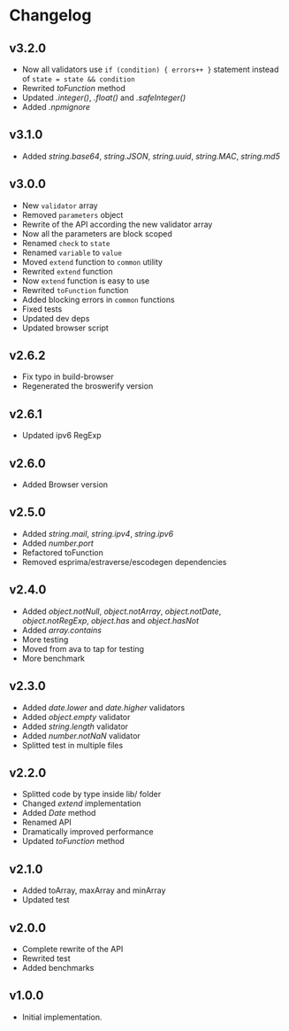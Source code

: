 # Changelog

## v3.2.0
- Now all validators use `if (condition) { errors++ }` statement instead of `state = state && condition`
- Rewrited *toFunction* method
- Updated *.integer()*, *.float()* and *.safeInteger()*
- Added *.npmignore*

## v3.1.0
- Added *string.base64*, *string.JSON*, *string.uuid*, *string.MAC*, *string.md5*

## v3.0.0
- New `validator` array
- Removed `parameters` object
- Rewrite of the API according the new validator array
- Now all the parameters are block scoped
- Renamed `check` to `state`
- Renamed `variable` to `value`
- Moved `extend` function to `common` utility
- Rewrited `extend` function
- Now `extend` function is easy to use
- Rewrited `toFunction` function
- Added blocking errors in `common` functions
- Fixed tests
- Updated dev deps
- Updated browser script

## v2.6.2
- Fix typo in build-browser
- Regenerated the broswerify version

## v2.6.1
- Updated ipv6 RegExp

## v2.6.0
- Added Browser version

## v2.5.0
- Added *string.mail*, *string.ipv4*, *string.ipv6*
- Added *number.port*
- Refactored toFunction
- Removed esprima/estraverse/escodegen dependencies

## v2.4.0
- Added *object.notNull*, *object.notArray*, *object.notDate*, *object.notRegExp*, *object.has* and *object.hasNot*
- Added *array.contains*
- More testing
- Moved from ava to tap for testing
- More benchmark

## v2.3.0
- Added *date.lower* and *date.higher* validators
- Added *object.empty* validator
- Added *string.length* validator
- Added *number.notNaN* validator
- Splitted test in multiple files

## v2.2.0
- Splitted code by type inside lib/ folder
- Changed *extend* implementation
- Added *Date* method
- Renamed API
- Dramatically improved performance
- Updated *toFunction* method

## v2.1.0
- Added toArray, maxArray and minArray
- Updated test

## v2.0.0
- Complete rewrite of the API
- Rewrited test
- Added benchmarks

## v1.0.0
- Initial implementation.
